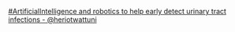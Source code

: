 [#ArtificialIntelligence and robotics to help early detect urinary tract infections - @heriotwattuni ](https://qi.tc/qi/109987)